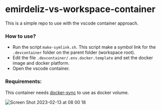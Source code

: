 # emirdeliz-vs-workspace-container

This is a simple repo to use with the vscode container approach.

### How to use?

- Run the script ```make-symlink.sh```. This script make a symbol link for the ```.devcontainer``` folder on the parent folder (workspace root).
- Edit the file ```.devcontainer/.env.docker.template``` and set the docker image and docker platform.
- Open the vscode container.

### Requirements:

This container needs [docker-sync](http://docker-sync.io) to use as docker volume.

![Screen Shot 2023-02-13 at 08 00 18](https://user-images.githubusercontent.com/6270495/218440784-22fe9e11-b378-4c2c-a35b-3500db8ede12.png)
